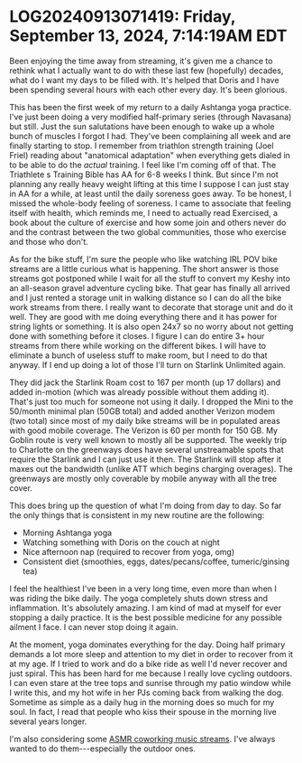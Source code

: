 # LOG20240913071419: Friday, September 13, 2024,  7:14:19AM EDT

Been enjoying the time away from streaming, it's given me a chance to rethink what I actually want to do with these last few (hopefully) decades, what do I want my days to be filled with. It's helped that Doris and I have been spending several hours with each other every day. It's been glorious. 

This has been the first week of my return to a daily Ashtanga yoga practice. I've just been doing a very modified half-primary series (through Navasana) but still. Just the sun salutations have been enough to wake up a whole bunch of muscles I forgot I had. They've been complaining all week and are finally starting to stop. I remember from triathlon strength training (Joel Friel) reading about "anatomical adaptation" when everything gets dialed in to be able to do the *actual* training. I feel like I'm coming off of that. The Triathlete s Training Bible has AA for 6-8 weeks I think. But since I'm not planning any really heavy weight lifting at this time I suppose I can just stay in AA for a while, at least until the daily soreness goes away. To be honest, I missed the whole-body feeling of soreness. I came to associate that feeling itself with health, which reminds me, I need to actually read Exercised, a book about the culture of exercise and how some join and others never do and the contrast between the two global communities, those who exercise and those who don't.

As for the bike stuff, I'm sure the people who like watching IRL POV bike streams are a little curious what is happening. The short answer is those streams got postponed while I wait for all the stuff to convert my Keshy into an all-season gravel adventure cycling bike. That gear has finally all arrived and I just rented a storage unit in walking distance so I can do all the bike work streams from there. I really want to decorate that storage unit and do it well. They are good with me doing everything there and it has power for string lights or something. It is also open 24x7 so no worry about not getting done with something before it closes. I figure I can do entire 3+ hour streams from there while working on the different bikes. I will have to eliminate a bunch of useless stuff to make room, but I need to do that anyway. If I end up doing a lot of those I'll turn on Starlink Unlimited again.

They did jack the Starlink Roam cost to 167 per month (up 17 dollars) and added in-motion (which was already possible without them adding it). That's just too much for someone not using it daily. I dropped the Mini to the 50/month minimal plan (50GB total) and added another Verizon modem (two total) since most of my daily bike streams will be in populated areas with good mobile coverage. The Verizon is 60 per month for 150 GB. My Goblin route is very well known to mostly all be supported. The weekly trip to Charlotte on the greenways does have several unstreamable spots that require the Starlink and I can just use it then. The Starlink will stop after it maxes out the bandwidth (unlike ATT which begins charging overages). The greenways are mostly only coverable by mobile anyway with all the tree cover.

This does bring up the question of what I'm doing from day to day. So far the only things that is consistent in my new routine are the following:

* Morning Ashtanga yoga
* Watching something with Doris on the couch at night
* Nice afternoon nap (required to recover from yoga, omg)
* Consistent diet (smoothies, eggs, dates/pecans/coffee, tumeric/ginsing tea)

I feel the healthiest I've been in a very long time, even more than when I was riding the bike daily. The yoga completely shuts down stress and inflammation. It's absolutely amazing. I am kind of mad at myself for ever stopping a daily practice. It is the best possible medicine for any possible ailment I face. I can never stop doing it again.

At the moment, yoga dominates everything for the day. Doing half primary demands a lot more sleep and attention to my diet in order to recover from it at my age. If I tried to work and do a bike ride as well I'd never recover and just spiral. This has been hard for me because I really love cycling outdoors. I can even stare at the tree tops and sunrise through my patio window while I write this, and my hot wife in her PJs coming back from walking the dog. Sometime as simple as a daily hug in the morning does so much for my soul. In fact, I read that people who kiss their spouse in the morning live several years longer.

I'm also considering some [ASMR coworking music streams](../2692). I've always wanted to do them---especially the outdoor ones.
